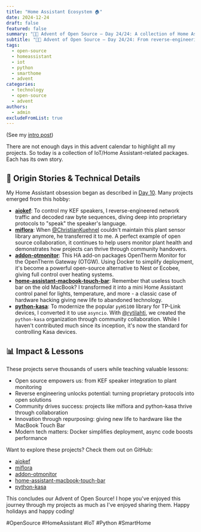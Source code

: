 ```yaml
---
title: "Home Assistant Ecosystem 🏠"
date: 2024-12-24
draft: false
featured: false
summary: "🎄🎁 Advent of Open Source – Day 24/24: A collection of Home Assistant-related projects, showcasing the power of open source to enhance daily life."
subtitle: "🎄🎁 Advent of Open Source – Day 24/24: From reverse-engineering speakers to repurposing hardware, these projects highlight open source innovation in the smart home."
tags:
  - open-source
  - homeassistant
  - iot
  - python
  - smarthome
  - advent
categories:
  - technology
  - open-source
  - advent
authors:
  - admin
excludeFromList: true
---
```


(See my [intro post](../))

There are not enough days in this advent calendar to highlight all my projects. So today is a collection of IoT/Home Assistant-related packages. Each has its own story.

## 📖 Origin Stories & Technical Details

My Home Assistant obsession began as described in [Day 10](https://www.linkedin.com/posts/basnijholt_opensource-homeassistant-smarthome-activity-7272248713882820608-w7RV). Many projects emerged from this hobby:

- [**aiokef**](https://github.com/basnijholt/aiokef): To control my KEF speakers, I reverse-engineered network traffic and decoded raw byte sequences, diving deep into proprietary protocols to "speak" the speaker's language.
- [**miflora**](https://github.com/basnijholt/miflora): When [@ChristianKuehnel](https://github.com/ChristianKuehnel) couldn't maintain this plant sensor library anymore, he transferred it to me. A perfect example of open source collaboration, it continues to help users monitor plant health and demonstrates how projects can thrive through community handovers.
- [**addon-otmonitor**](https://github.com/basnijholt/addon-otmonitor): This HA add-on packages OpenTherm Monitor for the OpenTherm Gateway (OTGW). Using Docker to simplify deployment, it's become a powerful open-source alternative to Nest or Ecobee, giving full control over heating systems.
- [**home-assistant-macbook-touch-bar**](https://github.com/basnijholt/home-assistant-macbook-touch-bar): Remember that useless touch bar on the old MacBook? I transformed it into a mini Home Assistant control panel for lights, temperature, and more - a classic case of hardware hacking giving new life to abandoned technology.
- [**python-kasa**](https://github.com/python-kasa/python-kasa): To modernize the popular `pyHS100` library for TP-Link devices, I converted it to use `asyncio`. With [@rytilahti](https://github.com/rytilahti), we created the `python-kasa` organization through community collaboration. While I haven't contributed much since its inception, it's now the standard for controlling Kasa devices.

## 📊 Impact & Lessons

These projects serve thousands of users while teaching valuable lessons:

- Open source empowers us: from KEF speaker integration to plant monitoring
- Reverse engineering unlocks potential: turning proprietary protocols into open solutions
- Community drives success: projects like miflora and python-kasa thrive through collaboration
- Innovation through repurposing: giving new life to hardware like the MacBook Touch Bar
- Modern tech matters: Docker simplifies deployment, async code boosts performance

Want to explore these projects? Check them out on GitHub:

- [aiokef](https://github.com/basnijholt/aiokef)
- [miflora](https://github.com/basnijholt/miflora)
- [addon-otmonitor](https://github.com/basnijholt/addon-otmonitor)
- [home-assistant-macbook-touch-bar](https://github.com/basnijholt/home-assistant-macbook-touch-bar)
- [python-kasa](https://github.com/python-kasa/python-kasa)

This concludes our Advent of Open Source! I hope you've enjoyed this journey through my projects as much as I've enjoyed sharing them. Happy holidays and happy coding!

#OpenSource #HomeAssistant #IoT #Python #SmartHome
